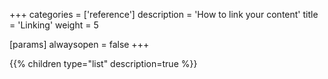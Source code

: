 +++
categories = ['reference']
description = 'How to link your content'
title = 'Linking'
weight = 5

[params]
  alwaysopen = false
+++

{{% children type="list" description=true %}}
